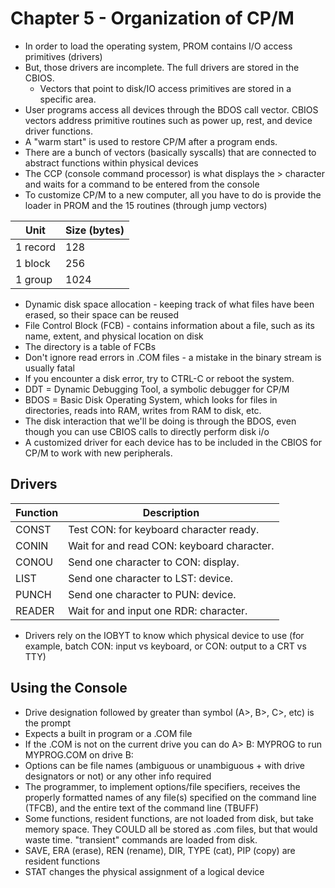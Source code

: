 # Chapter 5 - Organization of CP/M

- In order to load the operating system, PROM contains I/O access primitives (drivers)
- But, those drivers are incomplete. The full drivers are stored in the CBIOS.
  - Vectors that point to disk/IO access primitives are stored in a specific area.
- User programs access all devices through the BDOS call vector. CBIOS vectors address primitive routines such as power up, rest, and device driver functions.
- A "warm start" is used to restore CP/M after a program ends.
- There are a bunch of vectors (basically syscalls) that are connected to abstract functions within physical devices
- The CCP (console command processor) is what displays the > character and waits for a command to be entered from the console
- To customize CP/M to a new computer, all you have to do is provide the loader in PROM and the 15 routines (through jump vectors)

| Unit     | Size (bytes) |
| -------- | ------------ |
| 1 record | 128          |
| 1 block  | 256          |
| 1 group  | 1024         |

- Dynamic disk space allocation - keeping track of what files have been erased, so their space can be reused
- File Control Block (FCB) - contains information about a file, such as its name, extent, and physical location on disk
- The directory is a table of FCBs
- Don't ignore read errors in .COM files - a mistake in the binary stream is usually fatal
- If you encounter a disk error, try to CTRL-C or reboot the system.
- DDT = Dynamic Debugging Tool, a symbolic debugger for CP/M
- BDOS = Basic Disk Operating System, which looks for files in directories, reads into RAM, writes from RAM to disk, etc.
- The disk interaction that we'll be doing is through the BDOS, even though you can use CBIOS calls to directly perform disk i/o
- A customized driver for each device has to be included in the CBIOS for CP/M to work with new peripherals.

## Drivers

| Function | Description                                |
| -------- | ------------------------------------------ |
| CONST    | Test CON: for keyboard character ready.    |
| CONIN    | Wait for and read CON: keyboard character. |
| CONOU    | Send one character to CON: display.        |
| LIST     | Send one character to LST: device.         |
| PUNCH    | Send one character to PUN: device.         |
| READER   | Wait for and input one RDR: character.     |

- Drivers rely on the IOBYT to know which physical device to use (for example, batch CON: input vs keyboard, or CON: output to a CRT vs TTY)

## Using the Console

- Drive designation followed by greater than symbol (A>, B>, C>, etc) is the prompt
- Expects a built in program or a .COM file
- If the .COM is not on the current drive you can do A> B: MYPROG to run MYPROG.COM on drive B:
- Options can be file names (ambiguous or unambiguous + with drive designators or not) or any other info required
- The programmer, to implement options/file specifiers, receives the properly formatted names of any file(s) specified on the command line (TFCB), and the entire text of the command line (TBUFF)
- Some functions, resident functions, are not loaded from disk, but take memory space. They COULD all be stored as .com files, but that would waste time. "transient" commands are loaded from disk.
- SAVE, ERA (erase), REN (rename), DIR, TYPE (cat), PIP (copy) are resident functions
- STAT changes the physical assignment of a logical device
